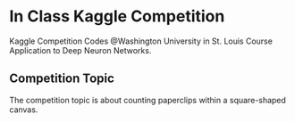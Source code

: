 # In Class Kaggle Competition
Kaggle Competition Codes @Washington University in St. Louis Course Application to Deep Neuron Networks.

## Competition Topic
The competition topic is about counting paperclips within a square-shaped canvas.

